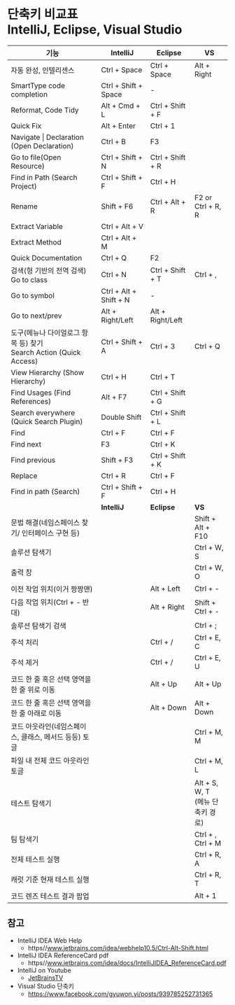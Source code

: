 # 단축키 비교표<br>IntelliJ, Eclipse, Visual Studio

|기능 |**IntelliJ**|**Eclipse** |**VS** |
|---|---|---|---|
|자동 완성, 인텔리센스 |Ctrl + Space | Ctrl + Space | Alt + Right |
|SmartType code completion | Ctrl + Shift + Space | - | |
|Reformat, Code Tidy | Alt + Cmd + L | Ctrl + Shift + F | |
|Quick Fix |Alt + Enter | Ctrl + 1 |  |
|Navigate &#124; Declaration (Open Declaration)|Ctrl + B | F3 |  |
|Go to file(Open Resource) | Ctrl + Shift + N | Ctrl + Shift + R|  |
|Find in Path (Search Project)| Ctrl + Shift + F |Ctrl + H |  |
|Rename | Shift + F6|Ctrl + Alt + R | F2 or Ctrl + R, R |
|Extract Variable | Ctrl + Alt + V |  |  |
|Extract Method | Ctrl + Alt + M |  |  |
|Quick Documentation | Ctrl + Q | F2 |  |
|검색(형 기반의 전역 검색)<br>Go to class|Ctrl + N | Ctrl + Shift + T |  Ctrl + , |
|Go to symbol | Ctrl + Alt + Shift + N | - | |
|Go to next/prev| Alt + Right/Left | Alt + Right/Left | |
|도구(메뉴나 다이얼로그 항목 등) 찾기<br>Search Action (Quick Access)| Ctrl + Shift + A | Ctrl + 3 | Ctrl + Q |
|View Hierarchy (Show Hierarchy)| Ctrl + H | Ctrl + T | |
|Find Usages (Find References)| Alt + F7 | Ctrl + Shift + G| |
|Search everywhere (Quick Search Plugin) | Double Shift | Ctrl + Shift + L | |
|Find | Ctrl + F | Ctrl + F | |
|Find next | F3 | Ctrl + K | |
|Find previous | Shift + F3 | Ctrl + Shift + K | |
|Replace | Ctrl + R | Ctrl + F | |
|Find in path (Search) | Ctrl + Shift + F | Ctrl + H | |
| |**IntelliJ**|**Eclipse** |**VS** |
|문법 해결(네임스페이스 찾기/ 인터페이스 구현 등) | | | Shift + Alt + F10 |
|솔루션 탐색기| | | Ctrl + W, S |
|출력 창 | | | Ctrl + W, O |
|이전 작업 위치(이거 짱짱맨)| | Alt + Left | Ctrl + - |
|다음 작업 위치(Ctrl + - 반대) | | Alt + Right| Shift + Ctrl + - |
|솔루션 탐색기 검색| | | Ctrl + ;|
|주석 처리| | Ctrl + / |Ctrl + E, C|
|주석 제거| | Ctrl + / | Ctrl + E, U|
|코드 한 줄 혹은 선택 영역을 한 줄 위로 이동|  | Alt + Up | Alt + Up |
|코드 한 줄 혹은 선택 영역을 한 줄 아래로 이동 | | Alt + Down |  Alt + Down |
|코드 아웃라인(네임스페이스, 클래스, 메서드 등등) 토글 | | |  Ctrl + M, M |
|파일 내 전체 코드 아웃라인 토글 | | | Ctrl + M, L |
|테스트 탐색기 | | | Alt + S, W, T<br>(메뉴 단축키 경로) |
|팀 탐색기| | | Ctrl + \, Ctrl + M |
|전체 테스트 실행 | | |Ctrl + R, A |
|캐럿 기준 현재 테스트 실행| | | Ctrl + R, T |
|코드 렌즈 테스트 결과 팝업| | | Alt + 1 |



## 참고
* IntelliJ IDEA Web Help
  * https//www.jetbrains.com/idea/webhelp10.5/Ctrl-Alt-Shift.html
* IntelliJ IDEA ReferenceCard pdf
  * https//www.jetbrains.com/idea/docs/IntelliJIDEA_ReferenceCard.pdf
* IntelliJ on Youtube
  * [JetBrainsTV](https//www.youtube.com/channel/UC4ogdcPcIAOOMJktgBMhQnQ)
* Visual Studio 단축키
  * https://www.facebook.com/gyuwon.yi/posts/939785252731365
  
